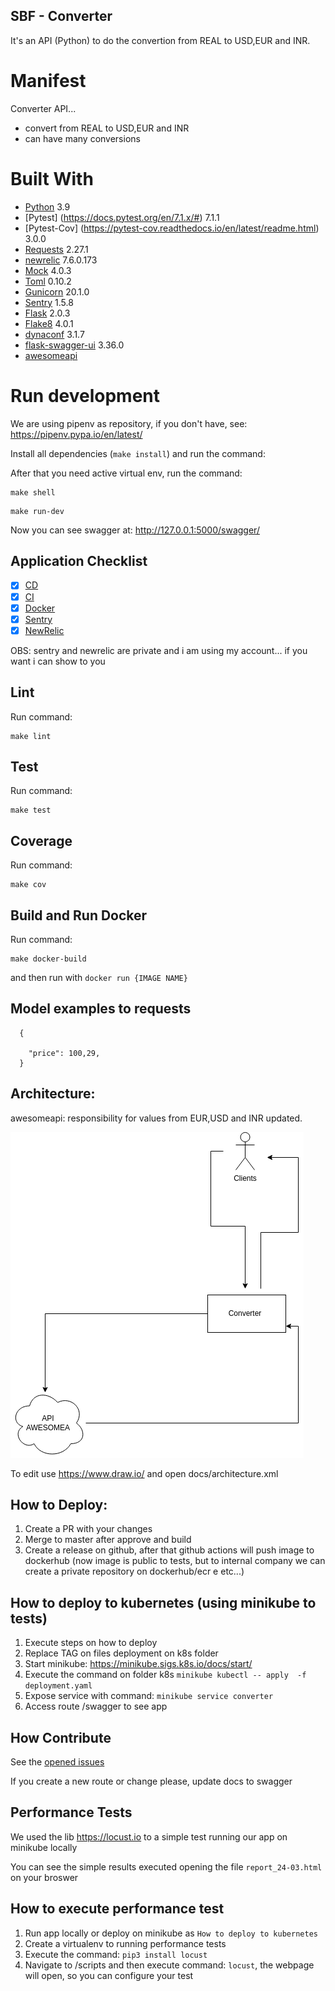 ## SBF - Converter

It's an API (Python) to do the convertion from REAL to USD,EUR and INR.

# Manifest

Converter API...

- convert from REAL to USD,EUR and INR
- can have many conversions

# Built With

- [Python](https://www.python.org/) 3.9
- [Pytest] (https://docs.pytest.org/en/7.1.x/#) 7.1.1
- [Pytest-Cov] (https://pytest-cov.readthedocs.io/en/latest/readme.html) 3.0.0
- [Requests](https://docs.python-requests.org/en/latest/) 2.27.1
- [newrelic](https://newrelic.com) 7.6.0.173
- [Mock](https://mock.readthedocs.io/en/latest/) 4.0.3
- [Toml](https://github.com/uiri/toml) 0.10.2
- [Gunicorn](https://gunicorn.org) 20.1.0
- [Sentry](https://github.com/getsentry/sentry-python) 1.5.8
- [Flask](http://flask.pocoo.org/) 2.0.3
- [Flake8](http://flake8.pycqa.org/en/latest/) 4.0.1
- [dynaconf](https://github.com/rochacbruno/dynaconf) 3.1.7
- [flask-swagger-ui](https://github.com/sveint/flask-swagger-ui) 3.36.0
- [awesomeapi](https://docs.awesomeapi.com.br)

# Run development

We are using pipenv as repository, if you don't have, see: https://pipenv.pypa.io/en/latest/

Install all dependencies (`make install`) and run the command:

After that you need active virtual env, run the command:

```
make shell
```

```
make run-dev
```

Now you can see swagger at: http://127.0.0.1:5000/swagger/

## Application Checklist

 - [X] [CD](https://github.com/netosouzasoares/eng-gruposbf-backend-python/actions)
 - [X] [CI](https://github.com/netosouzasoares/eng-gruposbf-backend-python/actions)
 - [X] [Docker](https://hub.docker.com/repository/docker/neto123/converter)
 - [X] [Sentry](https://sentry.io/organizations/neto-nq/projects/converter/?project=6275976)
 - [X] [NewRelic](https://one.newrelic.com/nr1-core/apm-nerdlets/overview/MzQ1NzI0NnxBUE18QVBQTElDQVRJT058MTEzMDAyNzg1MA?account=3457246)

 OBS: sentry and newrelic are private and i am using my account... if you want i can show to you

## Lint

Run command:

```
make lint
```

## Test

Run command:

```
make test
```

## Coverage

Run command:

```
make cov
```


## Build and Run Docker

Run command:

```
make docker-build
```

and then run with `docker run {IMAGE NAME}`

##  Model examples to requests

```
  {

    "price": 100,29,
  }
```

## Architecture:

awesomeapi: responsibility for values from EUR,USD and INR updated.

![alt_text](/docs/converter.png)

To edit use https://www.draw.io/ and open docs/architecture.xml

## How to Deploy:

1. Create a PR with your changes
2. Merge to master after approve and build
3. Create a release on github, after that github actions will push image to dockerhub (now image is public to tests, but to internal company we can create a private repository on dockerhub/ecr e etc...)


## How to deploy to kubernetes (using minikube to tests)

1. Execute steps on how to deploy
2. Replace TAG on files deployment on k8s folder
3. Start minikube: https://minikube.sigs.k8s.io/docs/start/
4. Execute the command on folder k8s `minikube kubectl -- apply  -f deployment.yaml`
5. Expose service with command: `minikube service converter`
6. Access route /swagger to see app

## How Contribute

See the [opened issues](https://github.com/netosouzasoares/eng-gruposbf-backend-python/issues)


If you create a new route or change please, update docs to swagger


## Performance Tests

We used the lib https://locust.io to a simple test running our app on minikube locally

You can see the simple results executed opening the file `report_24-03.html` on your broswer

## How to execute performance test

1. Run app locally or deploy on minikube as `How to deploy to kubernetes`
2. Create a virtualenv to running performance tests
3. Execute the command: `pip3 install locust`
4. Navigate to /scripts and then execute command: `locust`, the webpage will open, so you can configure your test